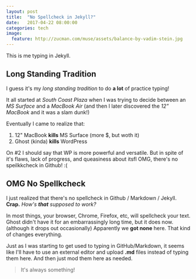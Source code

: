 ```yaml
---
layout: post
title:  "No Spellcheck in Jekyll?"
date:   2017-04-22 08:00:00
categories: tech
image:
  feature: http://zucman.com/muse/assets/balance-by-vadim-stein.jpg
---
```


This is me typing in Jekyll. 

## Long Standing Tradition
I guess it's my *long standing tradition* to do **a lot** of practice typing!

It all started at *South Coast Plaza* when I was trying to decide between an *MS Surface* and a *MacBook Air* (and then I later discovered the *12" MacBook* and it was a slam dunk!)

Eventually I came to realize that:

1. 12" MacBook **kills** MS Surface (more $, but woth it)
2. Ghost (kinda) **kills** WordPress

On #2 I should say that WP is more powerful and versatile. But in spite of it's flaws, lack of progress, and queasiness about itsfl OMG, there's no speilkkcheck in Github! :(

## OMG No Spellkcheck
I just realized that there's no spellcheck in Github / Markdown / Jekyll. **Crap.** *How's **that** supposed to work?* 

In most things, your browser, Chrome, Firefox, etc, will spellcheck your text. Ghost didn't have it for an embarrassingly long time, but it does now. (although it drops out occasionally) Apparently we **got none** here. That kind of changes everything. 

Just as I was starting to get used to typing in GitHub/Markdown, it seems like I'll have to use an external editor and upload **.md** files instead of typing them here. And then just mod them here as needed. 

> It's always something!
